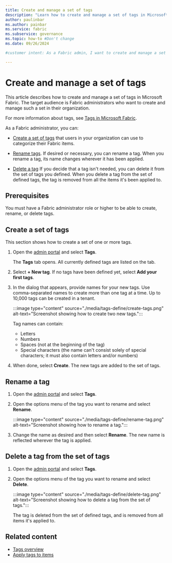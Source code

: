 ```yaml
---
title: Create and manage a set of tags
description: "Learn how to create and manage a set of tags in Microsoft Fabric."
author: paulinbar
ms.author: painbar
ms.service: fabric
ms.subservice: governance
ms.topic: how-to #Don't change
ms.date: 09/26/2024

#customer intent: As a Fabric admin, I want to create and manage a set of tags so that data creators and data consumers can use them to better manage and find data.

---
```


# Create and manage a set of tags

This article describes how to create and manage a set of tags in Microsoft Fabric. The target audience is Fabric administrators who want to create and manage such a set in their organization.

For more information about tags, see [Tags in Microsoft Fabric](./tags-overview.md).

As a Fabric administrator, you can:

* [Create a set of tags](#create-a-set-of-tags) that users in your organization can use to categorize their Fabric items.

* [Rename tags](#rename-a-tag). If desired or necessary, you can rename a tag. When you rename a tag, its name changes wherever it has been applied.

* [Delete a tag](#delete-a-tag-from-the-set-of-tags) If you decide that a tag isn't needed, you can delete it from the set of tags you defined. When you delete a tag from the set of defined tags, the tag is removed from all the items it's been applied to.

## Prerequisites

You must have a Fabric administrator role or higher to be able to create, rename, or delete tags.

## Create a set of tags

This section shows how to create a set of one or more tags.

1. Open the [admin portal](../admin/admin-center.md#how-to-get-to-the-admin-portal) and select **Tags**.

    The **Tags** tab opens. All currently defined tags are listed on the tab.

1. Select **+ New tag**. If no tags have been defined yet, select **Add your first tags**.

1. In the dialog that appears, provide names for your new tags. Use comma-separated names to create more than one tag at a time. Up to 10,000 tags can be created in a tenant.

    :::image type="content" source="./media/tags-define/create-tags.png" alt-text="Screenshot showing how to create two new tags.":::

    Tag names can contain:
    * Letters
    * Numbers
    * Spaces (not at the beginning of the tag)
    * Special characters (the name can't consist solely of special characters; it must also contain letters and/or numbers)

1. When done, select **Create**. The new tags are added to the set of tags.

## Rename a tag

1. Open the [admin portal](../admin/admin-center.md#how-to-get-to-the-admin-portal) and select **Tags**.

1. Open the options menu of the tag you want to rename and select **Rename**.

    :::image type="content" source="./media/tags-define/rename-tag.png" alt-text="Screenshot showing how to rename a tag.":::

1. Change the name as desired and then select **Rename**. The new name is reflected wherever the tag is applied.

## Delete a tag from the set of tags

1. Open the [admin portal](../admin/admin-center.md#how-to-get-to-the-admin-portal) and select **Tags**.

1. Open the options menu of the tag you want to rename and select **Delete**.

    :::image type="content" source="./media/tags-define/delete-tag.png" alt-text="Screenshot showing how to delete a tag from the set of tags.":::

    The tag is deleted from the set of defined tags, and is removed from all items it's applied to.

## Related content

* [Tags overview](tags-overview.md)
* [Apply tags to items](tags-apply.md)